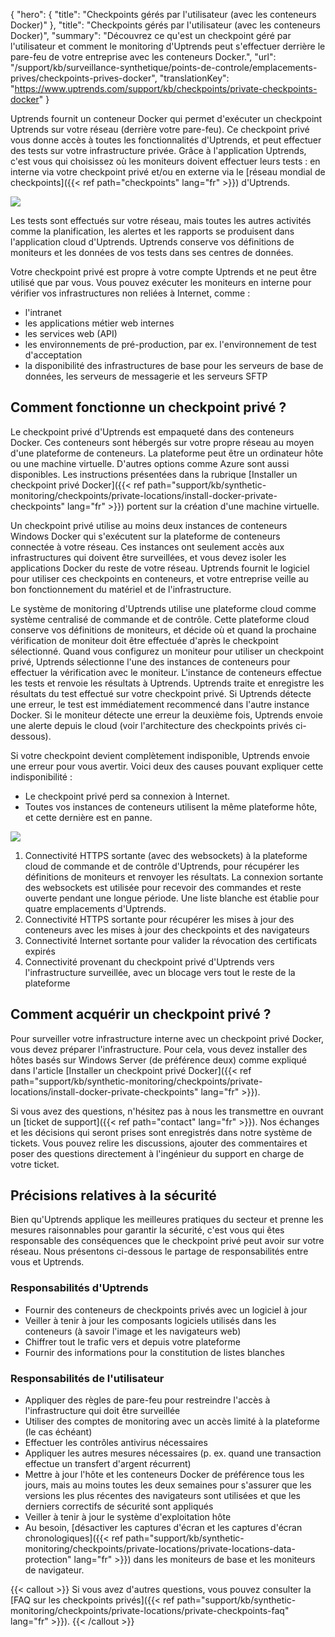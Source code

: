 {
"hero": {
"title": "Checkpoints gérés par l'utilisateur (avec les conteneurs Docker)"
},
"title": "Checkpoints gérés par l'utilisateur (avec les conteneurs Docker)",
"summary": "Découvrez ce qu'est un checkpoint géré par l'utilisateur et comment le monitoring d'Uptrends peut s'effectuer derrière le pare-feu de votre entreprise avec les conteneurs Docker.",
"url": "/support/kb/surveillance-synthetique/points-de-controle/emplacements-prives/checkpoints-prives-docker",
"translationKey": "https://www.uptrends.com/support/kb/checkpoints/private-checkpoints-docker"
}

Uptrends fournit un conteneur Docker qui permet d'exécuter un checkpoint Uptrends sur votre réseau (derrière votre pare-feu). Ce checkpoint privé vous donne accès à toutes les fonctionnalités d'Uptrends, et peut effectuer des tests sur votre infrastructure privée. Grâce à l'application Uptrends, c'est vous qui choisissez où les moniteurs doivent effectuer leurs tests : en interne via votre checkpoint privé et/ou en externe via le [réseau mondial de checkpoints]({{< ref path="checkpoints" lang="fr" >}}) d'Uptrends.

![](/img/content/private-checkpoint-overview.min.png)

Les tests sont effectués sur votre réseau, mais toutes les autres activités comme la planification, les alertes et les rapports se produisent dans l'application cloud d'Uptrends. Uptrends conserve vos définitions de moniteurs et les données de vos tests dans ses centres de données.

Votre checkpoint privé est propre à votre compte Uptrends et ne peut être utilisé que par vous. Vous pouvez exécuter les moniteurs en interne pour vérifier vos infrastructures non reliées à Internet, comme :

- l'intranet
- les applications métier web internes
- les services web (API)
- les environnements de pré-production, par ex. l'environnement de test d'acceptation
- la disponibilité des infrastructures de base pour les serveurs de base de données, les serveurs de messagerie et les serveurs SFTP

## Comment fonctionne un checkpoint privé ?

Le checkpoint privé d'Uptrends est empaqueté dans des conteneurs Docker. Ces conteneurs sont hébergés sur votre propre réseau au moyen d'une plateforme de conteneurs. La plateforme peut être un ordinateur hôte ou une machine virtuelle. D'autres options comme Azure sont aussi disponibles. Les instructions présentées dans la rubrique [Installer un checkpoint privé Docker]({{< ref path="support/kb/synthetic-monitoring/checkpoints/private-locations/install-docker-private-checkpoints" lang="fr" >}}) portent sur la création d'une machine virtuelle.

Un checkpoint privé utilise au moins deux instances de conteneurs Windows Docker qui s'exécutent sur la plateforme de conteneurs connectée à votre réseau. Ces instances ont seulement accès aux infrastructures qui doivent être surveillées, et vous devez isoler les applications Docker du reste de votre réseau. Uptrends fournit le logiciel pour utiliser ces checkpoints en conteneurs, et votre entreprise veille au bon fonctionnement du matériel et de l'infrastructure.

Le système de monitoring d'Uptrends utilise une plateforme cloud comme système centralisé de commande et de contrôle. Cette plateforme cloud conserve vos définitions de moniteurs, et décide où et quand la prochaine vérification de moniteur doit être effectuée d'après le checkpoint sélectionné. Quand vous configurez un moniteur pour utiliser un checkpoint privé, Uptrends sélectionne l'une des instances de conteneurs pour effectuer la vérification avec le moniteur. L'instance de conteneurs effectue les tests et renvoie les résultats à Uptrends. Uptrends traite et enregistre les résultats du test effectué sur votre checkpoint privé. Si Uptrends détecte une erreur, le test est immédiatement recommencé dans l'autre instance Docker. Si le moniteur détecte une erreur la deuxième fois, Uptrends envoie une alerte depuis le cloud (voir l'architecture des checkpoints privés ci-dessous).

Si votre checkpoint devient complètement indisponible, Uptrends envoie une erreur pour vous avertir. Voici deux des causes pouvant expliquer cette indisponibilité :

- Le checkpoint privé perd sa connexion à Internet.
- Toutes vos instances de conteneurs utilisent la même plateforme hôte, et cette dernière est en panne.

![](/img/content/private-checkpoint-architecture.min.png)

1. Connectivité HTTPS sortante (avec des websockets) à la plateforme cloud de commande et de contrôle d'Uptrends, pour récupérer les définitions de moniteurs et renvoyer les résultats. La connexion sortante des websockets est utilisée pour recevoir des commandes et reste ouverte pendant une longue période. Une liste blanche est établie pour quatre emplacements d'Uptrends.
2. Connectivité HTTPS sortante pour récupérer les mises à jour des conteneurs avec les mises à jour des checkpoints et des navigateurs
3. Connectivité Internet sortante pour valider la révocation des certificats expirés
4. Connectivité provenant du checkpoint privé d'Uptrends vers l'infrastructure surveillée, avec un blocage vers tout le reste de la plateforme

## Comment acquérir un checkpoint privé ?

Pour surveiller votre infrastructure interne avec un checkpoint privé Docker, vous devez préparer l'infrastructure. Pour cela, vous devez installer des hôtes basés sur Windows Server (de préférence deux) comme expliqué dans l'article [Installer un checkpoint privé Docker]({{< ref path="support/kb/synthetic-monitoring/checkpoints/private-locations/install-docker-private-checkpoints" lang="fr" >}}).

Si vous avez des questions, n'hésitez pas à nous les transmettre en ouvrant un [ticket de support]({{< ref path="contact" lang="fr" >}}). Nos échanges et les décisions qui seront prises sont enregistrés dans notre système de tickets. Vous pouvez relire les discussions, ajouter des commentaires et poser des questions directement à l'ingénieur du support en charge de votre ticket.

## Précisions relatives à la sécurité

Bien qu'Uptrends applique les meilleures pratiques du secteur et prenne les mesures raisonnables pour garantir la sécurité, c'est vous qui êtes responsable des conséquences que le checkpoint privé peut avoir sur votre réseau. Nous présentons ci-dessous le partage de responsabilités entre vous et Uptrends.

### Responsabilités d'Uptrends

- Fournir des conteneurs de checkpoints privés avec un logiciel à jour
- Veiller à tenir à jour les composants logiciels utilisés dans les conteneurs (à savoir l'image et les navigateurs web)
- Chiffrer tout le trafic vers et depuis votre plateforme
- Fournir des informations pour la constitution de listes blanches

### Responsabilités de l'utilisateur

- Appliquer des règles de pare-feu pour restreindre l'accès à l'infrastructure qui doit être surveillée
- Utiliser des comptes de monitoring avec un accès limité à la plateforme (le cas échéant)
- Effectuer les contrôles antivirus nécessaires
- Appliquer les autres mesures nécessaires (p. ex. quand une transaction effectue un transfert d'argent récurrent)
- Mettre à jour l'hôte et les conteneurs Docker de préférence tous les jours, mais au moins toutes les deux semaines pour s'assurer que les versions les plus récentes des navigateurs sont utilisées et que les derniers correctifs de sécurité sont appliqués
- Veiller à tenir à jour le système d'exploitation hôte
- Au besoin, [désactiver les captures d'écran et les captures d'écran chronologiques]({{< ref path="support/kb/synthetic-monitoring/checkpoints/private-locations/private-locations-data-protection" lang="fr" >}}) dans les moniteurs de base et les moniteurs de navigateur.

{{< callout >}} Si vous avez d'autres questions, vous pouvez consulter la [FAQ sur les checkpoints privés]({{< ref path="support/kb/synthetic-monitoring/checkpoints/private-locations/private-checkpoints-faq" lang="fr" >}}). {{< /callout >}}
